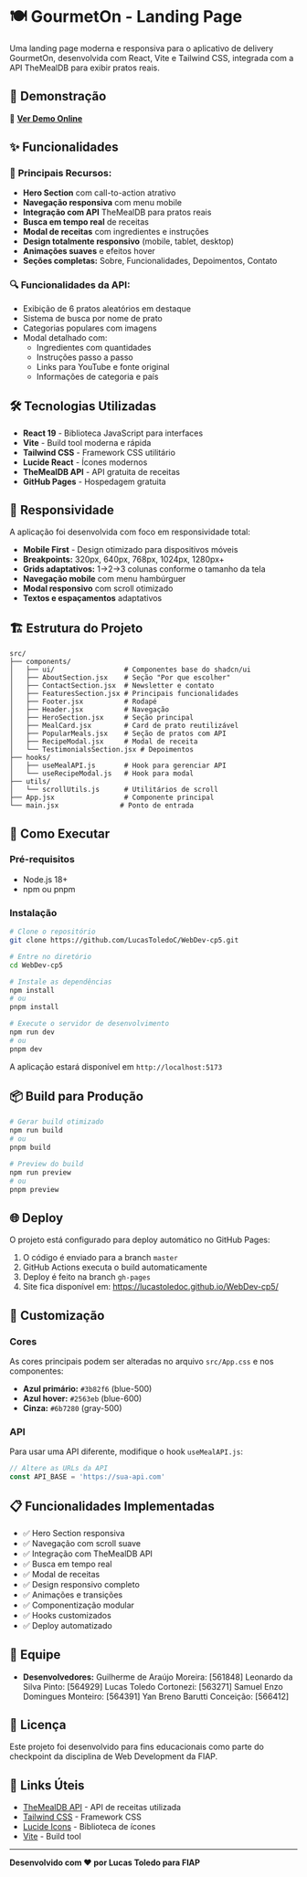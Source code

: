# 🍽️ GourmetOn - Landing Page

Uma landing page moderna e responsiva para o aplicativo de delivery GourmetOn, desenvolvida com React, Vite e Tailwind CSS, integrada com a API TheMealDB para exibir pratos reais.

## 🚀 Demonstração

🔗 **[Ver Demo Online](https://lucastoledoc.github.io/WebDev-cp5/)**

## ✨ Funcionalidades

### 🎯 **Principais Recursos:**
- **Hero Section** com call-to-action atrativo
- **Navegação responsiva** com menu mobile
- **Integração com API** TheMealDB para pratos reais
- **Busca em tempo real** de receitas
- **Modal de receitas** com ingredientes e instruções
- **Design totalmente responsivo** (mobile, tablet, desktop)
- **Animações suaves** e efeitos hover
- **Seções completas:** Sobre, Funcionalidades, Depoimentos, Contato

### 🔍 **Funcionalidades da API:**
- Exibição de 6 pratos aleatórios em destaque
- Sistema de busca por nome de prato
- Categorias populares com imagens
- Modal detalhado com:
  - Ingredientes com quantidades
  - Instruções passo a passo
  - Links para YouTube e fonte original
  - Informações de categoria e país

## 🛠️ Tecnologias Utilizadas

- **React 19** - Biblioteca JavaScript para interfaces
- **Vite** - Build tool moderna e rápida
- **Tailwind CSS** - Framework CSS utilitário
- **Lucide React** - Ícones modernos
- **TheMealDB API** - API gratuita de receitas
- **GitHub Pages** - Hospedagem gratuita

## 📱 Responsividade

A aplicação foi desenvolvida com foco em responsividade total:

- **Mobile First** - Design otimizado para dispositivos móveis
- **Breakpoints:** 320px, 640px, 768px, 1024px, 1280px+
- **Grids adaptativos:** 1→2→3 colunas conforme o tamanho da tela
- **Navegação mobile** com menu hambúrguer
- **Modal responsivo** com scroll otimizado
- **Textos e espaçamentos** adaptativos

## 🏗️ Estrutura do Projeto

```
src/
├── components/
│   ├── ui/                 # Componentes base do shadcn/ui
│   ├── AboutSection.jsx    # Seção "Por que escolher"
│   ├── ContactSection.jsx  # Newsletter e contato
│   ├── FeaturesSection.jsx # Principais funcionalidades
│   ├── Footer.jsx          # Rodapé
│   ├── Header.jsx          # Navegação
│   ├── HeroSection.jsx     # Seção principal
│   ├── MealCard.jsx        # Card de prato reutilizável
│   ├── PopularMeals.jsx    # Seção de pratos com API
│   ├── RecipeModal.jsx     # Modal de receita
│   └── TestimonialsSection.jsx # Depoimentos
├── hooks/
│   ├── useMealAPI.js       # Hook para gerenciar API
│   └── useRecipeModal.js   # Hook para modal
├── utils/
│   └── scrollUtils.js      # Utilitários de scroll
├── App.jsx                 # Componente principal
└── main.jsx               # Ponto de entrada
```

## 🚀 Como Executar

### Pré-requisitos
- Node.js 18+ 
- npm ou pnpm

### Instalação
```bash
# Clone o repositório
git clone https://github.com/LucasToledoC/WebDev-cp5.git

# Entre no diretório
cd WebDev-cp5

# Instale as dependências
npm install
# ou
pnpm install

# Execute o servidor de desenvolvimento
npm run dev
# ou
pnpm dev
```

A aplicação estará disponível em `http://localhost:5173`

## 📦 Build para Produção

```bash
# Gerar build otimizado
npm run build
# ou
pnpm build

# Preview do build
npm run preview
# ou
pnpm preview
```

## 🌐 Deploy

O projeto está configurado para deploy automático no GitHub Pages:

1. O código é enviado para a branch `master`
2. GitHub Actions executa o build automaticamente
3. Deploy é feito na branch `gh-pages`
4. Site fica disponível em: https://lucastoledoc.github.io/WebDev-cp5/

## 🎨 Customização

### Cores
As cores principais podem ser alteradas no arquivo `src/App.css` e nos componentes:
- **Azul primário:** `#3b82f6` (blue-500)
- **Azul hover:** `#2563eb` (blue-600)
- **Cinza:** `#6b7280` (gray-500)

### API
Para usar uma API diferente, modifique o hook `useMealAPI.js`:
```javascript
// Altere as URLs da API
const API_BASE = 'https://sua-api.com'
```

## 📋 Funcionalidades Implementadas

- ✅ Hero Section responsiva
- ✅ Navegação com scroll suave
- ✅ Integração com TheMealDB API
- ✅ Busca em tempo real
- ✅ Modal de receitas
- ✅ Design responsivo completo
- ✅ Animações e transições
- ✅ Componentização modular
- ✅ Hooks customizados
- ✅ Deploy automatizado

## 👥 Equipe

- **Desenvolvedores:** 
Guilherme de Araújo Moreira: [561848]
Leonardo da Silva Pinto: [564929]
Lucas Toledo Cortonezi: [563271]
Samuel Enzo Domingues Monteiro: [564391]
Yan Breno Barutti Conceição: [566412]

## 📄 Licença

Este projeto foi desenvolvido para fins educacionais como parte do checkpoint da disciplina de Web Development da FIAP.

## 🔗 Links Úteis

- [TheMealDB API](https://www.themealdb.com/api.php) - API de receitas utilizada
- [Tailwind CSS](https://tailwindcss.com/) - Framework CSS
- [Lucide Icons](https://lucide.dev/) - Biblioteca de ícones
- [Vite](https://vitejs.dev/) - Build tool

---

**Desenvolvido com ❤️ por Lucas Toledo para FIAP**

